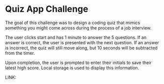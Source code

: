 # Quiz App Challenge

The goal of this challenge was to design a coding quiz that mimics something you might come across during the process of a job interview.

The user clicks start and has 1 minute to answer the 5 questions. If an answer is correct, the user is presented with the next question. If an answer is incorrect, the quiz will still move along, but 10 seconds will be subtracted from the timer. 

Upon completion, the user is prompted to enter their initials to save their latest high score. Local storage is used to display this information.

LINK: 